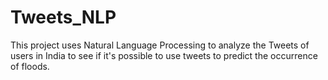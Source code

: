 # Tweets_NLP

This project uses Natural Language Processing to analyze the Tweets of users in India to see if it's possible to use tweets to predict the occurrence of floods. <br><br>



